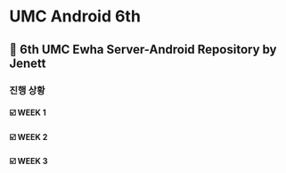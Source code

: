 # UMC Android 6th
## 🤖 6th UMC Ewha Server-Android Repository by Jenett

### 진행 상황
#### ☑️ WEEK 1
#### ☑️ WEEK 2
#### ☑️ WEEK 3


